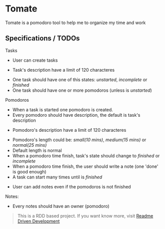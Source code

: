 # Tomate

Tomate is a pomodoro tool to help me to organize my time and work

## Specifications / TODOs
  Tasks

  + User can create tasks
  * Task's description have a limit of 120 characteres
  + One task should have one of this states: _unstarted_, _incomplete_ or _finished_
  + One task should have one or more pomodoros (unless is _unstarted_)

  Pomodoros

  + When a task is started one pomodoro is created.
  + Every pomodoro should have description, the default is task's description
  * Pomodoro's description have a limit of 120 characteres
  + Pomodoro's length could be: _small(10 mins)_, _medium(15 mins)_ or _normal(25 mins)_
  + Default length is normal
  + When a pomodoro time finish, task's state should change to _finished_ or _incomplete_
  + When a pomodoro time finish, the user should write a note (one 'done' is good enough)
  + A task can start many times until is _finished_
  * User can add notes even if the pomodoros is not finished

Notes:

*  Every notes should have an owner (pomodoro)

> This is a RDD based project. If you want know more, visit [Readme Driven Development](http://tom.preston-werner.com/2010/08/23/readme-driven-development.html)
